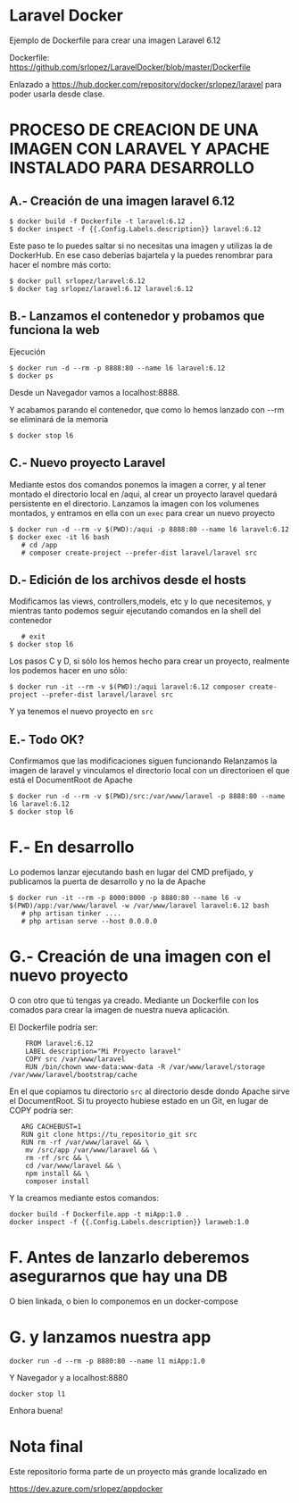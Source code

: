 # Laravel Docker
Ejemplo de Dockerfile para crear una imagen Laravel 6.12

Dockerfile: https://github.com/srlopez/LaravelDocker/blob/master/Dockerfile

Enlazado a https://hub.docker.com/repository/docker/srlopez/laravel para poder usarla desde clase.

# PROCESO DE CREACION DE UNA IMAGEN CON LARAVEL Y APACHE INSTALADO PARA DESARROLLO

## A.- Creación de una imagen laravel 6.12

```
$ docker build -f Dockerfile -t laravel:6.12 .
$ docker inspect -f {{.Config.Labels.description}} laravel:6.12
```
Este paso te lo puedes saltar si no necesitas una imagen y utilizas la de DockerHub. En ese caso deberías bajartela y la puedes renombrar para hacer el nombre más corto:
```
$ docker pull srlopez/laravel:6.12
$ docker tag srlopez/laravel:6.12 laravel:6.12
```

## B.- Lanzamos el contenedor y probamos que funciona la web
Ejecución
```
$ docker run -d --rm -p 8888:80 --name l6 laravel:6.12
$ docker ps
```
Desde un Navegador vamos a localhost:8888.

Y acabamos parando el contenedor, que como lo hemos lanzado con --rm se eliminará de la memoria
```
$ docker stop l6
```

## C.- Nuevo proyecto Laravel
Mediante estos dos comandos ponemos la imagen a correr, y al tener montado el directorio local en /aqui, al crear un proyecto laravel quedará persistente en el directorio. Lanzamos la imagen con los volumenes montados, y entramos en ella con un ```exec``` para crear un nuevo proyecto
```
$ docker run -d --rm -v $(PWD):/aqui -p 8888:80 --name l6 laravel:6.12
$ docker exec -it l6 bash
   # cd /app
   # composer create-project --prefer-dist laravel/laravel src
```

## D.- Edición de los archivos desde el hosts
Modificamos las views, controllers,models, etc y lo que necesitemos, y mientras tanto podemos seguir ejecutando comandos en la shell del contenedor
```
   # exit
$ docker stop l6
```
Los pasos C y D, si sólo los hemos hecho para crear un proyecto, realmente los podemos hacer en uno sólo:
```
$ docker run -it --rm -v $(PWD):/aqui laravel:6.12 composer create-project --prefer-dist laravel/laravel src
```
Y ya tenemos el nuevo proyecto en ```src```

## E.- Todo OK?
Confirmamos que las modificaciones siguen funcionando 
Relanzamos la imagen de laravel y vinculamos el directorio local con un directorioen el que está el DocumentRoot de Apache
```
$ docker run -d --rm -v $(PWD)/src:/var/www/laravel -p 8888:80 --name l6 laravel:6.12
$ docker stop l6
```

# F.- En desarrollo
Lo podemos lanzar ejecutando bash en lugar del CMD prefijado, y publicamos la puerta de desarrollo y no la de Apache
```
$ docker run -it --rm -p 8000:8000 -p 8880:80 --name l6 -v $(PWD)/app:/var/www/laravel -w /var/www/laravel laravel:6.12 bash
   # php artisan tinker ....
   # php artisan serve --host 0.0.0.0
```

# G.- Creación de una imagen con el nuevo proyecto
O con otro que tú tengas ya creado. Mediante un Dockerfile con los comados para crear la imagen de nuestra nueva aplicación.

El Dockerfile podría ser:
```
    FROM laravel:6.12
    LABEL description="Mi Proyecto laravel"
    COPY src /var/www/laravel
    RUN /bin/chown www-data:www-data -R /var/www/laravel/storage /var/www/laravel/bootstrap/cache
```
En el que copiamos tu directorio ```src``` al directorio desde dondo Apache sirve el DocumentRoot.
Si tu proyecto hubiese estado en un Git, en lugar de COPY podría ser:
```
   ARG CACHEBUST=1
   RUN git clone https://tu_repositorio_git src
   RUN rm -rf /var/www/laravel && \
    mv /src/app /var/www/laravel && \
    rm -rf /src && \
    cd /var/www/laravel && \
    npm install && \
    composer install
```

Y la creamos mediante estos comandos:
```
docker build -f Dockerfile.app -t miApp:1.0 .
docker inspect -f {{.Config.Labels.description}} laraweb:1.0
```

# F. Antes de lanzarlo deberemos asegurarnos que hay una DB
O bien linkada, o bien lo componemos en un docker-compose

# G. y lanzamos nuestra app
```
docker run -d --rm -p 8880:80 --name l1 miApp:1.0
```
Y Navegador y a localhost:8880
```
docker stop l1
```

Enhora buena!

# Nota final
Este repositorio forma parte de un proyecto más grande localizado en

https://dev.azure.com/srlopez/appdocker
